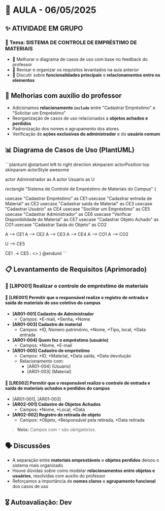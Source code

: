 # 📅 AULA - 06/05/2025

## ✨ ATIVIDADE EM GRUPO  
### 📌 Tema: SISTEMA DE CONTROLE DE EMPRÉSTIMO DE MATERIAIS  
- 🧠 Melhorar o diagrama de casos de uso com base no feedback do professor  
- 📝 Revisar e organizar os requisitos levantados na aula anterior  
- 💬 Discutir sobre **funcionalidades principais** e **relacionamentos entre os elementos**  

## 🔧 Melhorias com auxílio do professor  
- Adicionamos **relacionamento `include`** entre "Cadastrar Empréstimo" e "Solicitar um Empréstimo"  
- Reorganização de casos de uso relacionados a **objetos achados e perdidos**  
- Padronização dos nomes e agrupamento dos atores  
- Verificação de **ações exclusivas do administrador** e do **usuário comum**

## 📊 Diagrama de Casos de Uso (PlantUML)

\`\`\`plantuml
@startuml
left to right direction
skinparam actorPosition top
skinparam actorStyle awesome

actor Administrador as A
actor Usuario as U

rectangle "Sistema de Controle de Empréstimo de Materiais do Campus" {
  
  usecase "Cadastrar Empréstimo" as CE1
  usecase "Cadastrar entrada de Material" as CE2
  usecase "Cadastrar saida de Material" as CE3
  usecase "Cadastrar Usuário" as CE4
  usecase "Socilitar um Empréstimo" as CE5
  usecase "Cadastrar Administrador" as CE6
  usecase "Verificar Disponibilidade do Material" as CE7
  usecase "Cadastrar Objeto Achado" as CO1
  usecase "Cadastrar Saida do Objeto" as CO2

  A --> CE1
  A --> CE2
  A --> CE3
  A --> CE4
  A --> CO1
  A --> CO2

  U --> CE5

  CE1 .-> CE5 : <<include>>
}
@enduml
\`\`\`

## 📋 Levantamento de Requisitos (Aprimorado)

### 🔹 [LRP001] Realizar o controle de empréstimo de materiais  
#### 🔸 [LRE001] Permitir que o responsável realize o registro de entrada e saída de materiais de uso coletivo do campus  
- **[AR01-001] Cadastro de Administrador**  
  - Campos: \*E-mail, \*Senha, \*Nome  
- **[AR01-003] Cadastro de material**  
  - Campos: \*ID, Número patrimônio, \*Nome, \*Tipo, local, \*Data entrada  
- **[AR01-004] Quem fez o empréstimo (usuário)**  
  - Campos: \*Nome, \*E-mail  
- **[AR01-005] Cadastro de empréstimo**  
  - Campos: \*ID, \*Material, \*Data saída, \*Data devolução  
  - Relacionamento com:  
    - [AR01-004] (Usuário)  
    - [AR01-003] (Material)  

#### 🔸 [LRE002] Permitir que o responsável realize o controle de entrada e saída de materiais achados e perdidos do campus  
- [AR01-001], [AR01-003]  
- **[AR02-001] Cadastro de Objetos Achados**  
  - Campos: \*Nome, \*Local, \*Data  
- **[AR02-002] Registro de retirada de objeto**  
  - Campos: \*Objeto, \*Responsável pela retirada, \*Data retirada  

> **Nota:** Campos com `*` são obrigatórios.

## 🗣️ Discussões  
- A separação entre **materiais emprestáveis** e **objetos perdidos** deixou o sistema mais organizado  
- Houve dúvidas sobre como modelar **relacionamentos entre objetos e usuários**, resolvidas com auxílio do professor  
- Reforçamos a importância de **nomes claros** e **agrupamento funcional** dos casos de uso  

## 🎖️ Autoavaliação: **Dev**
